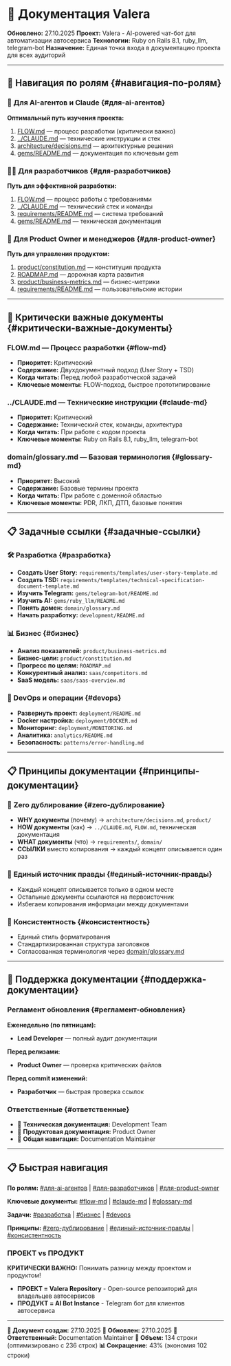 # 🧭 Документация Valera

**Обновлено:** 27.10.2025
**Проект:** Valera - AI-powered чат-бот для автоматизации автосервиса
**Технологии:** Ruby on Rails 8.1, ruby_llm, telegram-bot
**Назначение:** Единая точка входа в документацию проекта для всех аудиторий

---

## 🎯 Навигация по ролям {#навигация-по-ролям}

### 🤖 Для AI-агентов и Claude {#для-ai-агентов}
**Оптимальный путь изучения проекта:**
1. [FLOW.md](FLOW.md) — процесс разработки (критически важно)
2. [../CLAUDE.md](../CLAUDE.md) — технические инструкции и стек
3. [architecture/decisions.md](architecture/decisions.md) — архитектурные решения
4. [gems/README.md](gems/README.md) — документация по ключевым gem

### 👨‍💻 Для разработчиков {#для-разработчиков}
**Путь для эффективной разработки:**
1. [FLOW.md](FLOW.md) — процесс работы с требованиями
2. [../CLAUDE.md](../CLAUDE.md) — технический стек и команды
3. [requirements/README.md](requirements/README.md) — система требований
4. [gems/README.md](gems/README.md) — техническая документация

### 👔 Для Product Owner и менеджеров {#для-product-owner}
**Путь для управления продуктом:**
1. [product/constitution.md](product/constitution.md) — конституция продукта
2. [ROADMAP.md](ROADMAP.md) — дорожная карта развития
3. [product/business-metrics.md](product/business-metrics.md) — бизнес-метрики
4. [requirements/README.md](requirements/README.md) — пользовательские истории

---

## 🚖 Критически важные документы {#критически-важные-документы}

### **FLOW.md** — Процесс разработки {#flow-md}
- **Приоритет:** Критический
- **Содержание:** Двухдокументный подход (User Story + TSD)
- **Когда читать:** Перед любой разработческой задачей
- **Ключевые моменты:** FLOW-подход, быстрое прототипирование

### **../CLAUDE.md** — Технические инструкции {#claude-md}
- **Приоритет:** Критический
- **Содержание:** Технический стек, команды, архитектура
- **Когда читать:** При работе с кодом проекта
- **Ключевые моменты:** Ruby on Rails 8.1, ruby_llm, telegram-bot

### **domain/glossary.md** — Базовая терминология {#glossary-md}
- **Приоритет:** Высокий
- **Содержание:** Базовые термины проекта
- **Когда читать:** При работе с доменной областью
- **Ключевые моменты:** PDR, ЛКП, ДТП, базовые понятия

---

## 📋 Задачные ссылки {#задачные-ссылки}

### 🛠️ Разработка {#разработка}
- **Создать User Story:** `requirements/templates/user-story-template.md`
- **Создать TSD:** `requirements/templates/technical-specification-document-template.md`
- **Изучить Telegram:** `gems/telegram-bot/README.md`
- **Изучить AI:** `gems/ruby_llm/README.md`
- **Понять домен:** `domain/glossary.md`
- **Начать разработку:** `development/README.md`

### 📊 Бизнес {#бизнес}
- **Анализ показателей:** `product/business-metrics.md`
- **Бизнес-цели:** `product/constitution.md`
- **Прогресс по целям:** `ROADMAP.md`
- **Конкурентный анализ:** `saas/competitors.md`
- **SaaS модель:** `saas/saas-overview.md`

### 🚀 DevOps и операции {#devops}
- **Развернуть проект:** `deployment/README.md`
- **Docker настройка:** `deployment/DOCKER.md`
- **Мониторинг:** `deployment/MONITORING.md`
- **Аналитика:** `analytics/README.md`
- **Безопасность:** `patterns/error-handling.md`

---

## 📋 Принципы документации {#принципы-документации}

### 🎯 **Zero дублирование** {#zero-дублирование}
- **WHY документы** (почему) → `architecture/decisions.md`, `product/`
- **HOW документы** (как) → `../CLAUDE.md`, `FLOW.md`, техническая документация
- **WHAT документы** (что) → `requirements/`, `domain/`
- **ССЫЛКИ** вместо копирования → каждый концепт описывается один раз

### 🔄 **Единый источник правды** {#единый-источник-правды}
- Каждый концепт описывается только в одном месте
- Остальные документы ссылаются на первоисточник
- Избегаем копирования информации между документами

### 🎨 **Консистентность** {#консистентность}
- Единый стиль форматирования
- Стандартизированная структура заголовков
- Согласованная терминология через [domain/glossary.md](domain/glossary.md)

---

## 🔧 Поддержка документации {#поддержка-документации}

### **Регламент обновления** {#регламент-обновления}
**Еженедельно (по пятницам):**
- **Lead Developer** — полный аудит документации

**Перед релизами:**
- **Product Owner** — проверка критических файлов

**Перед commit изменений:**
- **Разработчик** — быстрая проверка ссылок

### **Ответственные** {#ответственные}
- 📧 **Техническая документация:** Development Team
- 🎯 **Продуктовая документация:** Product Owner
- 🔧 **Общая навигация:** Documentation Maintainer

---

## 📋 Быстрая навигация

**По ролям:** [#для-ai-агентов](#для-ai-агентов) | [#для-разработчиков](#для-разработчиков) | [#для-product-owner](#для-product-owner)

**Ключевые документы:** [#flow-md](#flow-md) | [#claude-md](#claude-md) | [#glossary-md](#glossary-md)

**Задачи:** [#разработка](#разработка) | [#бизнес](#бизнес) | [#devops](#devops)

**Принципы:** [#zero-дублирование](#zero-дублирование) | [#единый-источник-правды](#единый-источник-правды) | [#консистентность](#консистентность)

### ПРОЕКТ vs ПРОДУКТ

**КРИТИЧЕСКИ ВАЖНО:** Понимать разницу между проектом и продуктом!

- **ПРОЕКТ = Valera Repository** - Open-source репозиторий для владельцев автосервисов
- **ПРОДУКТ = AI Bot Instance** - Telegram бот для клиентов автосервиса


---

**📝 Документ создан:** 27.10.2025
**🔄 Обновлен:** 27.10.2025
**👤 Ответственный:** Documentation Maintainer
**📏 Объем:** 134 строки (оптимизировано с 236 строк)
**📊 Сокращение:** 43% (экономия 102 строки)
